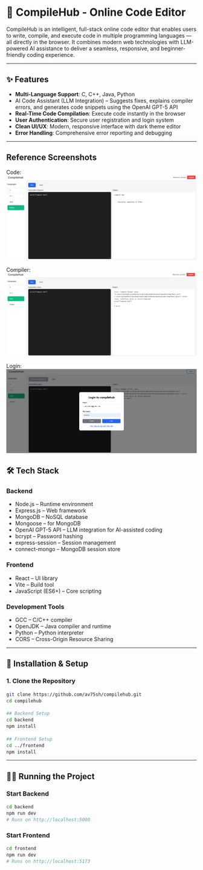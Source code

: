 # 🚀 CompileHub - Online Code Editor

CompileHub is an intelligent, full-stack online code editor that enables users to write, compile, and execute code in multiple programming languages — all directly in the browser.
It combines modern web technologies with LLM-powered AI assistance to deliver a seamless, responsive, and beginner-friendly coding experience.

---

## ✨ Features

- **Multi-Language Support**: C, C++, Java, Python
- AI Code Assistant (LLM Integration) – Suggests fixes, explains compiler errors, and generates code snippets using the OpenAI GPT-5 API
- **Real-Time Code Compilation**: Execute code instantly in the browser  
- **User Authentication**: Secure user registration and login system  
- **Clean UI/UX**: Modern, responsive interface with dark theme editor  
- **Error Handling**: Comprehensive error reporting and debugging 

---

## Reference Screenshots

Code:  
![Hero Section](/frontend/images/1.png)


Compiler:  
![Services Grid](/frontend/images/2.png)

Login:  
![Team Carousel](/frontend/images/3.png)


## 🛠️ Tech Stack

### Backend
- Node.js – Runtime environment  
- Express.js – Web framework  
- MongoDB – NoSQL database  
- Mongoose – for MongoDB
- OpenAI GPT-5 API – LLM integration for AI-assisted coding
- bcrypt – Password hashing  
- express-session – Session management  
- connect-mongo – MongoDB session store  

### Frontend
- React – UI library  
- Vite – Build tool  
- JavaScript (ES6+) – Core scripting 

### Development Tools
- GCC – C/C++ compiler  
- OpenJDK – Java compiler and runtime  
- Python – Python interpreter  
- CORS – Cross-Origin Resource Sharing  

---

## 🚀 Installation & Setup

### 1. Clone the Repository
```bash
git clone https://github.com/av75sh/compilehub.git
cd compilehub

## Backend Setup
cd backend
npm install

## Frontend Setup
cd ../frontend
npm install
```

---
## 🏃‍♂️ Running the Project

### Start Backend
``` bash
cd backend
npm run dev
# Runs on http://localhost:5000
```

### Start Frontend
``` bash
cd frontend
npm run dev
# Runs on http://localhost:5173
```
